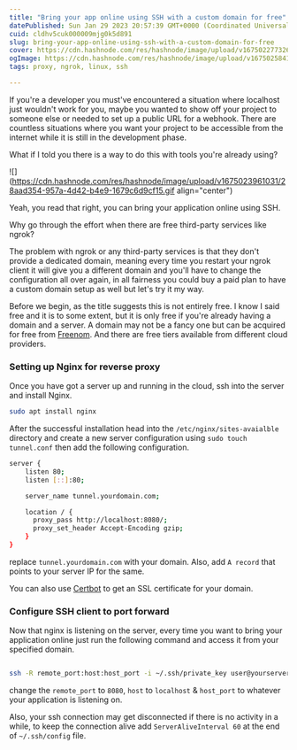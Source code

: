 ```yaml
---
title: "Bring your app online using SSH with a custom domain for free"
datePublished: Sun Jan 29 2023 20:57:39 GMT+0000 (Coordinated Universal Time)
cuid: cldhv5cuk000009mjg0k5d891
slug: bring-your-app-online-using-ssh-with-a-custom-domain-for-free
cover: https://cdn.hashnode.com/res/hashnode/image/upload/v1675022773267/4e9fd6d5-ca31-40c3-a6c8-262386e37f3a.jpeg
ogImage: https://cdn.hashnode.com/res/hashnode/image/upload/v1675025841423/57c97c2c-6715-44d0-9eae-460b048feee6.jpeg
tags: proxy, ngrok, linux, ssh

---
```


If you're a developer you must've encountered a situation where localhost just wouldn't work for you, maybe you wanted to show off your project to someone else or needed to set up a public URL for a webhook. There are countless situations where you want your project to be accessible from the internet while it is still in the development phase.

What if I told you there is a way to do this with tools you're already using?

![](https://cdn.hashnode.com/res/hashnode/image/upload/v1675023961031/28aad354-957a-4d42-b4e9-1679c6d9cf15.gif align="center")

Yeah, you read that right, you can bring your application online using SSH.

Why go through the effort when there are free third-party services like ngrok?

The problem with ngrok or any third-party services is that they don't provide a dedicated domain, meaning every time you restart your ngrok client it will give you a different domain and you'll have to change the configuration all over again, in all fairness you could buy a paid plan to have a custom domain setup as well but let's try it my way.

Before we begin, as the title suggests this is not entirely free. I know I said free and it is to some extent, but it is only free if you're already having a domain and a server. A domain may not be a fancy one but can be acquired for free from [Freenom](https://www.freenom.com/en/index.html?lang=en). And there are free tiers available from different cloud providers.

### Setting up Nginx for reverse proxy

Once you have got a server up and running in the cloud, ssh into the server and install Nginx.

```bash
sudo apt install nginx
```

After the successful installation head into the `/etc/nginx/sites-avaialble` directory and create a new server configuration using `sudo touch tunnel.conf` then add the following configuration.

```bash
server {
    listen 80;
    listen [::]:80;

    server_name tunnel.yourdomain.com;

    location / {
      proxy_pass http://localhost:8080/;
      proxy_set_header Accept-Encoding gzip;
    }
}
```

replace `tunnel.yourdomain.com` with your domain. Also, add `A record` that points to your server IP for the same.

You can also use [Certbot](https://certbot.eff.org/) to get an SSL certificate for your domain.

### Configure SSH client to port forward

Now that nginx is listening on the server, every time you want to bring your application online just run the following command and access it from your specified domain.

```bash

ssh -R remote_port:host:host_port -i ~/.ssh/private_key user@yourserver.com
```

change the `remote_port` to `8080`, `host` to `localhost` & `host_port` to whatever your application is listening on.

Also, your ssh connection may get disconnected if there is no activity in a while, to keep the connection alive add `ServerAliveInterval 60` at the end of `~/.ssh/config` file.